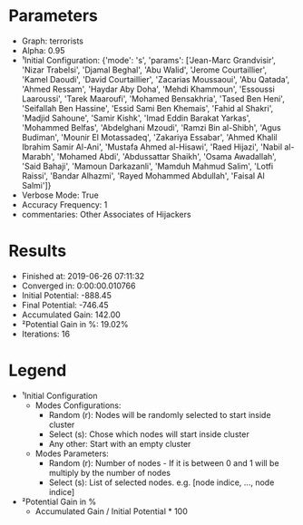 # Parameters
- Graph:                  terrorists
- Alpha:                  0.95
- ¹Initial Configuration: {'mode': 's', 'params': ['Jean-Marc Grandvisir', 'Nizar Trabelsi', 'Djamal Beghal', 'Abu Walid', 'Jerome Courtaillier', 'Kamel Daoudi', 'David Courtaillier', 'Zacarias Moussaoui', 'Abu Qatada', 'Ahmed Ressam', 'Haydar Aby Doha', 'Mehdi Khammoun', 'Essoussi Laaroussi', 'Tarek Maaroufi', 'Mohamed Bensakhria', 'Tased Ben Heni', 'Seifallah Ben Hassine', 'Essid Sami Ben Khemais', 'Fahid al Shakri', 'Madjid Sahoune', 'Samir Kishk', 'Imad Eddin Barakat Yarkas', 'Mohammed Belfas', 'Abdelghani Mzoudi', 'Ramzi Bin al-Shibh', 'Agus Budiman', 'Mounir El Motassadeq', 'Zakariya Essabar', 'Ahmed Khalil Ibrahim Samir Al-Ani', 'Mustafa Ahmed al-Hisawi', 'Raed Hijazi', 'Nabil al-Marabh', 'Mohamed Abdi', 'Abdussattar Shaikh', 'Osama Awadallah', 'Said Bahaji', 'Mamoun Darkazanli', 'Mamduh Mahmud Salim', 'Lotfi Raissi', 'Bandar Alhazmi', 'Rayed Mohammed Abdullah', 'Faisal Al Salmi']}
- Verbose Mode:           True
- Accuracy Frequency:     1
- commentaries:           Other Associates of Hijackers

# Results
- Finished at:            2019-06-26 07:11:32
- Converged in:           0:00:00.010766
- Initial Potential:      -888.45
- Final Potential:        -746.45
- Accumulated Gain:       142.00
- ²Potential Gain in %:   19.02%
- Iterations:             16

# Legend
- ¹Initial Configuration
  - Modes Configurations:
    - Random (r): Nodes will be randomly selected to start inside cluster
    - Select (s): Chose which nodes will start inside cluster
    - Any other:  Start with an empty cluster
  - Modes Parameters:
    - Random (r): Number of nodes - If it is between 0 and 1 will be multiply by the number of nodes
    - Select (s): List of selected nodes. e.g. [node indice, ..., node indice]
- ²Potential Gain in %
  - Accumulated Gain / Initial Potential * 100
